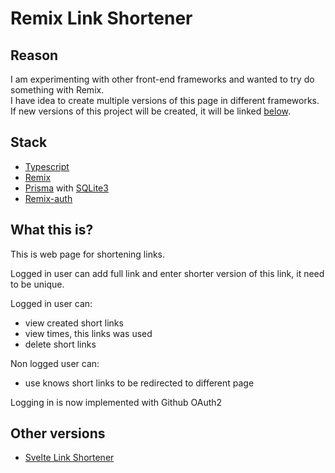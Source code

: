 # Remix Link Shortener

## Reason

I am experimenting with other front-end frameworks and wanted to try do something with Remix.\
I have idea to create multiple versions of this page in different frameworks.
If new versions of this project will be created, it will be linked [below](#other-versions).

## Stack

-   [Typescript](https://www.typescriptlang.org/)
-   [Remix](https://kit.svelte.dev/)
-   [Prisma](https://www.prisma.io/) with [SQLite3](https://www.sqlite.org/index.html)
-   [Remix-auth](https://github.com/sergiodxa/remix-auth)

## What this is?

This is web page for shortening links.

Logged in user can add full link and enter shorter version of this link, it need to be unique.

Logged in user can:

-   view created short links
-   view times, this links was used
-   delete short links

Non logged user can:

-   use knows short links to be redirected to different page

Logging in is now implemented with Github OAuth2

## Other versions

- [Svelte Link Shortener](https://github.com/ArttX/svelte-link-shortner)
